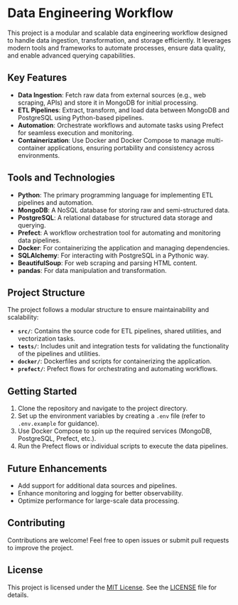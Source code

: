# Data Engineering Workflow

This project is a modular and scalable data engineering workflow designed to handle data ingestion, transformation, and storage efficiently. It leverages modern tools and frameworks to automate processes, ensure data quality, and enable advanced querying capabilities.

## Key Features

- **Data Ingestion**: Fetch raw data from external sources (e.g., web scraping, APIs) and store it in MongoDB for initial processing.
- **ETL Pipelines**: Extract, transform, and load data between MongoDB and PostgreSQL using Python-based pipelines.
- **Automation**: Orchestrate workflows and automate tasks using Prefect for seamless execution and monitoring.
- **Containerization**: Use Docker and Docker Compose to manage multi-container applications, ensuring portability and consistency across environments.

## Tools and Technologies

- **Python**: The primary programming language for implementing ETL pipelines and automation.
- **MongoDB**: A NoSQL database for storing raw and semi-structured data.
- **PostgreSQL**: A relational database for structured data storage and querying.
- **Prefect**: A workflow orchestration tool for automating and monitoring data pipelines.
- **Docker**: For containerizing the application and managing dependencies.
- **SQLAlchemy**: For interacting with PostgreSQL in a Pythonic way.
- **BeautifulSoup**: For web scraping and parsing HTML content.
- **pandas**: For data manipulation and transformation.

## Project Structure

The project follows a modular structure to ensure maintainability and scalability:

- **`src/`**: Contains the source code for ETL pipelines, shared utilities, and vectorization tasks.
- **`tests/`**: Includes unit and integration tests for validating the functionality of the pipelines and utilities.
- **`docker/`**: Dockerfiles and scripts for containerizing the application.
- **`prefect/`**: Prefect flows for orchestrating and automating workflows.

## Getting Started

1. Clone the repository and navigate to the project directory.
2. Set up the environment variables by creating a `.env` file (refer to `.env.example` for guidance).
3. Use Docker Compose to spin up the required services (MongoDB, PostgreSQL, Prefect, etc.).
4. Run the Prefect flows or individual scripts to execute the data pipelines.

## Future Enhancements

- Add support for additional data sources and pipelines.
- Enhance monitoring and logging for better observability.
- Optimize performance for large-scale data processing.

## Contributing

Contributions are welcome! Feel free to open issues or submit pull requests to improve the project.

## License

This project is licensed under the [MIT License](LICENSE). See the [LICENSE](LICENSE) file for details.
